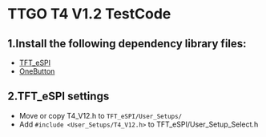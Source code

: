 TTGO T4 V1.2 TestCode
===========================

## 1.Install the following dependency library files:
- [TFT_eSPI](https://github.com/Bodmer/TFT_eSPI)
- [OneButton](https://github.com/mathertel/OneButton)


## 2.TFT_eSPI settings
- Move or copy T4_V12.h to `TFT_eSPI/User_Setups/`
- Add `#include <User_Setups/T4_V12.h>` to  TFT_eSPI/User_Setup_Select.h

